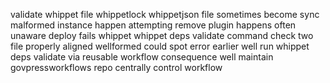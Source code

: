 validate whippet file whippetlock whippetjson file sometimes become sync malformed instance happen attempting remove plugin happens often unaware deploy fails whippet whippet deps validate command check two file properly aligned wellformed could spot error earlier well run whippet deps validate via reusable workflow consequence well maintain govpressworkflows repo centrally control workflow